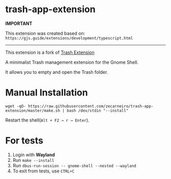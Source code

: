 # trash-app-extension

**IMPORTANT**

This extension was created based on:
`https://gjs.guide/extensions/development/typescript.html`

---

This extension is a fork of [Trash Extension](https://gitlab.com/bertoldia/gnome-shell-trash-extension)

A minimalist Trash management extension for the Gnome Shell.

It allows you to empty and open the Trash folder.

# Manual Installation

```
wget -qO- https://raw.githubusercontent.com/zecarneiro/trash-app-extension/master/make.sh | bash /dev/stdin "--install"
```
Restart the shell(`Alt + F2 → r → Enter`).

# For tests

1. Login with **Wayland**
2. Run `make --install`
3. Run `dbus-run-session -- gnome-shell --nested --wayland`
4. To exit from tests, use `CTRL+C`
